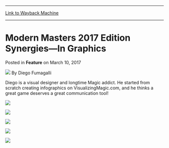
---
[Link to Wayback Machine](https://web.archive.org/web/20170311112035/http://magic.wizards.com/en/articles/archive/feature/modern-masters-2017-edition-synergies-graphics-2017-03-10)

[_metadata_:wayback_url]:- "http://magic.wizards.com/en/articles/archive/feature/modern-masters-2017-edition-synergies-graphics-2017-03-10"
[_metadata_:wayback_raw_url]:- "https://web.archive.org/web/20170311112035id_/http://magic.wizards.com/en/articles/archive/feature/modern-masters-2017-edition-synergies-graphics-2017-03-10"
[_metadata_:wayback_capture_timestamp]:- "2017-03-11 11:20:35+00:00"
[_metadata_:publish_date]:- "2017-03-10"
[_metadata_:description]:- "Diego illustrates several of the synergies you can play with in Modern Masters 2017 Edition."
[_metadata_:generator]:- "Drupal 7 (http://drupal.org)"
---


Modern Masters 2017 Edition Synergies—In Graphics
=================================================



 Posted in **Feature**
 on March 10, 2017 






![](https://media.magic.wizards.com/styles/auth_small/public/images/person/authorpic_Diego-Fumagalli.jpg)
By Diego Fumagalli




 Diego is a visual designer and longtime Magic addict. He started from scratch creating infographics on VisualizingMagic.com, and he thinks a great game deserves a great communication tool! 






![](https://media.wizards.com/2017/images/daily/QQcMTUFCo5_01.jpg)


![](https://media.wizards.com/2017/images/daily/c81iX0OmVN_02.jpg)


![](https://media.wizards.com/2017/images/daily/RJBHgwIols_03.jpg)


![](https://media.wizards.com/2017/images/daily/h2OB2KzCTY_04.jpg)


![](https://media.wizards.com/2017/images/daily/VvDqETzdx8_05.jpg)







